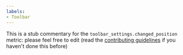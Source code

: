 ```yaml
---
labels:
- Toolbar
---
```

This is a stub commentary for the `toolbar_settings.changed_position` metric: please feel free to edit (read the
[contributing guidelines](https://github.com/mozilla/glean-annotations/blob/main/CONTRIBUTING.md)
if you haven't done this before)
